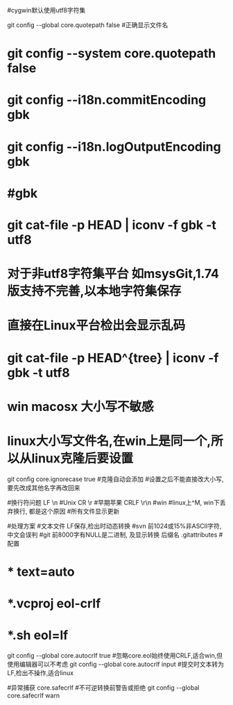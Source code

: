 #cygwin默认使用utf8字符集

git config --global core.quotepath false
#正确显示文件名

# git config --system core.quotepath false
# git config --i18n.commitEncoding gbk
# git config --i18n.logOutputEncoding gbk
# #gbk
# git cat-file -p HEAD | iconv -f gbk -t utf8

# 对于非utf8字符集平台 如msysGit,1.74版支持不完善,以本地字符集保存
# 直接在Linux平台检出会显示乱码
# git cat-file -p HEAD^{tree} | iconv -f gbk -t utf8

# win macosx 大小写不敏感
# linux大小写文件名,在win上是同一个,所以从linux克隆后要设置
git config core.ignorecase true		#克隆自动会添加
#设置之后不能直接改大小写,要先改成其他名字再改回来


#换行符问题
LF \n  #Unix
CR \r  #早期苹果
CRLF \r\n #win
#linux上^M, win下丢弃换行, 都是这个原因
#所有文件显示更新

#处理方案 
#文本文件 LF保存,检出时动态转换
#svn 前1024或15%非ASCII字符,中文会误判
#git 前8000字有NULL是二进制, 及显示转换 后缀名
.gitattributes #配置
# * text=auto
# *.vcproj eol-crlf
# *.sh eol=lf

git config --global core.autocrlf true
#忽略core.eol始终使用CRLF,适合win,但使用编辑器可以不考虑
git config --global core.autocrlf input
#提交时文本转为LF,检出不操作,适合linux

#异常捕获
core.safecrlf #不可逆转换前警告或拒绝
git config --global core.safecrlf warn

 

